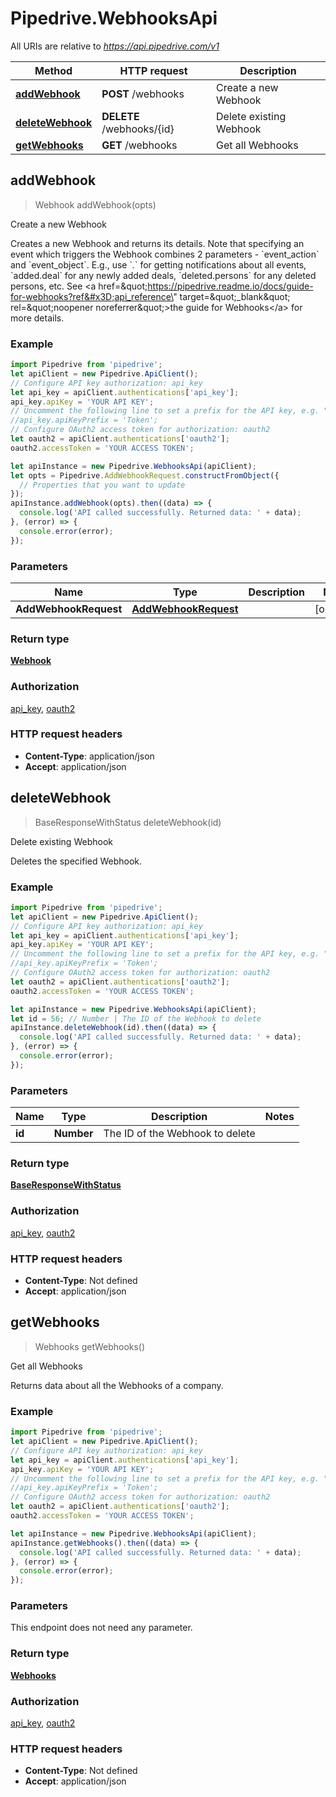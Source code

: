 # Pipedrive.WebhooksApi

All URIs are relative to *https://api.pipedrive.com/v1*

Method | HTTP request | Description
------------- | ------------- | -------------
[**addWebhook**](WebhooksApi.md#addWebhook) | **POST** /webhooks | Create a new Webhook
[**deleteWebhook**](WebhooksApi.md#deleteWebhook) | **DELETE** /webhooks/{id} | Delete existing Webhook
[**getWebhooks**](WebhooksApi.md#getWebhooks) | **GET** /webhooks | Get all Webhooks



## addWebhook

> Webhook addWebhook(opts)

Create a new Webhook

Creates a new Webhook and returns its details. Note that specifying an event which triggers the Webhook combines 2 parameters - &#x60;event_action&#x60; and &#x60;event_object&#x60;. E.g., use &#x60;*.*&#x60; for getting notifications about all events, &#x60;added.deal&#x60; for any newly added deals, &#x60;deleted.persons&#x60; for any deleted persons, etc. See &lt;a href&#x3D;\&quot;https://pipedrive.readme.io/docs/guide-for-webhooks?ref&#x3D;api_reference\&quot; target&#x3D;\&quot;_blank\&quot; rel&#x3D;\&quot;noopener noreferrer\&quot;&gt;the guide for Webhooks&lt;/a&gt; for more details.

### Example

```javascript
import Pipedrive from 'pipedrive';
let apiClient = new Pipedrive.ApiClient();
// Configure API key authorization: api_key
let api_key = apiClient.authentications['api_key'];
api_key.apiKey = 'YOUR API KEY';
// Uncomment the following line to set a prefix for the API key, e.g. "Token" (defaults to null)
//api_key.apiKeyPrefix = 'Token';
// Configure OAuth2 access token for authorization: oauth2
let oauth2 = apiClient.authentications['oauth2'];
oauth2.accessToken = 'YOUR ACCESS TOKEN';

let apiInstance = new Pipedrive.WebhooksApi(apiClient);
let opts = Pipedrive.AddWebhookRequest.constructFromObject({
  // Properties that you want to update
});
apiInstance.addWebhook(opts).then((data) => {
  console.log('API called successfully. Returned data: ' + data);
}, (error) => {
  console.error(error);
});

```

### Parameters


Name | Type | Description  | Notes
------------- | ------------- | ------------- | -------------
 **AddWebhookRequest** | [**AddWebhookRequest**](AddWebhookRequest.md)|  | [optional] 

### Return type

[**Webhook**](Webhook.md)

### Authorization

[api_key](../README.md#api_key), [oauth2](../README.md#oauth2)

### HTTP request headers

- **Content-Type**: application/json
- **Accept**: application/json


## deleteWebhook

> BaseResponseWithStatus deleteWebhook(id)

Delete existing Webhook

Deletes the specified Webhook.

### Example

```javascript
import Pipedrive from 'pipedrive';
let apiClient = new Pipedrive.ApiClient();
// Configure API key authorization: api_key
let api_key = apiClient.authentications['api_key'];
api_key.apiKey = 'YOUR API KEY';
// Uncomment the following line to set a prefix for the API key, e.g. "Token" (defaults to null)
//api_key.apiKeyPrefix = 'Token';
// Configure OAuth2 access token for authorization: oauth2
let oauth2 = apiClient.authentications['oauth2'];
oauth2.accessToken = 'YOUR ACCESS TOKEN';

let apiInstance = new Pipedrive.WebhooksApi(apiClient);
let id = 56; // Number | The ID of the Webhook to delete
apiInstance.deleteWebhook(id).then((data) => {
  console.log('API called successfully. Returned data: ' + data);
}, (error) => {
  console.error(error);
});

```

### Parameters


Name | Type | Description  | Notes
------------- | ------------- | ------------- | -------------
 **id** | **Number**| The ID of the Webhook to delete | 

### Return type

[**BaseResponseWithStatus**](BaseResponseWithStatus.md)

### Authorization

[api_key](../README.md#api_key), [oauth2](../README.md#oauth2)

### HTTP request headers

- **Content-Type**: Not defined
- **Accept**: application/json


## getWebhooks

> Webhooks getWebhooks()

Get all Webhooks

Returns data about all the Webhooks of a company.

### Example

```javascript
import Pipedrive from 'pipedrive';
let apiClient = new Pipedrive.ApiClient();
// Configure API key authorization: api_key
let api_key = apiClient.authentications['api_key'];
api_key.apiKey = 'YOUR API KEY';
// Uncomment the following line to set a prefix for the API key, e.g. "Token" (defaults to null)
//api_key.apiKeyPrefix = 'Token';
// Configure OAuth2 access token for authorization: oauth2
let oauth2 = apiClient.authentications['oauth2'];
oauth2.accessToken = 'YOUR ACCESS TOKEN';

let apiInstance = new Pipedrive.WebhooksApi(apiClient);
apiInstance.getWebhooks().then((data) => {
  console.log('API called successfully. Returned data: ' + data);
}, (error) => {
  console.error(error);
});

```

### Parameters

This endpoint does not need any parameter.

### Return type

[**Webhooks**](Webhooks.md)

### Authorization

[api_key](../README.md#api_key), [oauth2](../README.md#oauth2)

### HTTP request headers

- **Content-Type**: Not defined
- **Accept**: application/json

